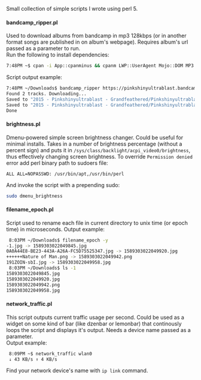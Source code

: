 Small collection of simple scripts I wrote using perl 5.
#### bandcamp_ripper.pl
Used to download albums from bandcamp in mp3 128kbps (or in another format songs are published in on album's webpage). Requires album's url passed as a parameter to run.  
Run the following to install dependencies:
```sh
7:48PM ~$ cpan -i App::cpanminus && cpanm LWP::UserAgent Mojo::DOM MP3::Tag
```
Script output example:
```sh
7:48PM ~/Downloads$ bandcamp_ripper https://pinkshinyultrablast.bandcamp.com/album/grandfeathered
Found 2 tracks. Downloading...
Saved to "2015 - Pinkshinyultrablast - Grandfeathered/Pinkshinyultrablast - Kiddy pool dreams.mp3"
Saved to "2015 - Pinkshinyultrablast - Grandfeathered/Pinkshinyultrablast - The Cherry Pit.mp3"
Done
```
#### brightness.pl
Dmenu-powered simple screen brightness changer. Could be useful for minimal installs.
Takes in a number of brightness percentage (without a percent sign) and puts it in `/sys/class/backlight/acpi_video0/brightness`, thus effectively changing screen brightness.
To override `Permission denied` error add perl binary path to sudoers file:
```
ALL ALL=NOPASSWD: /usr/bin/apt,/usr/bin/perl
```
And invoke the script with a prepending sudo:
```sh
sudo dmenu_brightness
```
#### filename_epoch.pl
Script used to rename each file in current directory to unix time (or epoch time) in microseconds.
Output example: 
```sh
 8:03PM ~/Downloads$ filename_epoch -y
-1.jpg -> 1589303022049845.jpg
0A0A44E8-BE23-443A-A26A-FC5D75525347.jpg -> 1589303022049920.jpg
++++++Nature of Man.png -> 1589303022049942.png
191ZOIN-sbI.jpg -> 1589303022049958.jpg
 8:03PM ~/Downloads$ ls -1                                                    
1589303022049845.jpg
1589303022049920.jpg
1589303022049942.png
1589303022049958.jpg
```
#### network_traffic.pl
This script outputs current traffic usage per second. Could be used as a widget on some kind of bar (like dzenbar or lemonbar) that continously loops the script and displays it's output. Needs a device name passed as a parameter.  
Output example:
```sh
 8:09PM ~$ network_traffic wlan0
 ↓ 43 KB/s ↑ 4 KB/s
 ```
Find your network device's name with `ip link` command.
